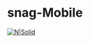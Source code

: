 # snag-Mobile
[![N|Solid](https://cldup.com/dTxpPi9lDf.thumb.png)](https://nodesource.com/products/nsolid)
